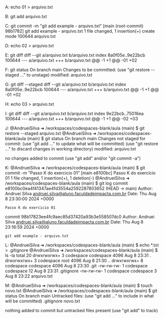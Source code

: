 A: echo 01 > arquivo.txt

B: git add arquivo.txt

C: git commit -m "git add example - arquivo.txt"
[main (root-commit) 98b1782] git add example - arquivo.txt
 1 file changed, 1 insertion(+)
 create mode 100644 arquivo.txt

 D: echo 02 > arquivo.txt

 E: git diff
diff --git a/arquivo.txt b/arquivo.txt
index 8a0f05e..9e22bcb 100644
--- a/arquivo.txt
+++ b/arquivo.txt
@@ -1 +1 @@
-01
+02

F: git status
On branch main
Changes to be committed:
  (use "git restore --staged <file>..." to unstage)
        modified:   arquivo.txt

G: git diff --staged
diff --git a/arquivo.txt b/arquivo.txt
index 8a0f05e..9e22bcb 100644
--- a/arquivo.txt
+++ b/arquivo.txt
@@ -1 +1 @@
-01
+02


H: echo 03 > arquivo.txt

I: git diff
diff --git a/arquivo.txt b/arquivo.txt
index 9e22bcb..75016ea 100644
--- a/arquivo.txt
+++ b/arquivo.txt
@@ -1 +1 @@
-02
+03


J: 
@AndrueiSilva ➜ /workspaces/codespaces-blank/aula (main) $ git restore --staged arquivo.txt
@AndrueiSilva ➜ /workspaces/codespaces-blank/aula (main) $ git status
On branch main
Changes not staged for commit:
  (use "git add <file>..." to update what will be committed)
  (use "git restore <file>..." to discard changes in working directory)
        modified:   arquivo.txt

no changes added to commit (use "git add" and/or "git commit -a")




K:
@AndrueiSilva ➜ /workspaces/codespaces-blank/aula (main) $ git commit -m "Passo K do exercicio 01"
[main e8100bc] Passo K do exercicio 01
 1 file changed, 1 insertion(+), 1 deletion(-)
@AndrueiSilva ➜ /workspaces/codespaces-blank/aula (main) $ git log
commit e8100bc0ea4f41347ae4fd3554a2592287803652 (HEAD -> main)
Author: Andruei Silva <andruei.silva@aluno.faculdadeimpacta.com.br>
Date:   Thu Aug 8 23:30:00 2024 +0000

    Passo K do exercicio 01

commit 98b17823ee4fc9aec85d37420a93b3e558507dc0
Author: Andruei Silva <andruei.silva@aluno.faculdadeimpacta.com.br>
Date:   Thu Aug 8 23:16:59 2024 +0000

    git add example - arquivo.txt


L:
@AndrueiSilva ➜ /workspaces/codespaces-blank/aula (main) $ echo *.txt > .gitignore
@AndrueiSilva ➜ /workspaces/codespaces-blank/aula (main) $ ls -la
total 20
drwxrwxrwx+ 3 codespace codespace 4096 Aug  8 23:31 .
drwxrwxrwx+ 3 codespace root      4096 Aug  8 21:30 ..
drwxrwxrwx+ 8 codespace codespace 4096 Aug  8 23:30 .git
-rw-rw-rw-  1 codespace codespace   12 Aug  8 23:31 .gitignore
-rw-rw-rw-  1 codespace codespace    3 Aug  8 23:22 arquivo.txt


M: 
@AndrueiSilva ➜ /workspaces/codespaces-blank/aula (main) $ touch novo.txt
@AndrueiSilva ➜ /workspaces/codespaces-blank/aula (main) $ git status
On branch main
Untracked files:
  (use "git add <file>..." to include in what will be committed)
        .gitignore
        novo.txt

nothing added to commit but untracked files present (use "git add" to track)
